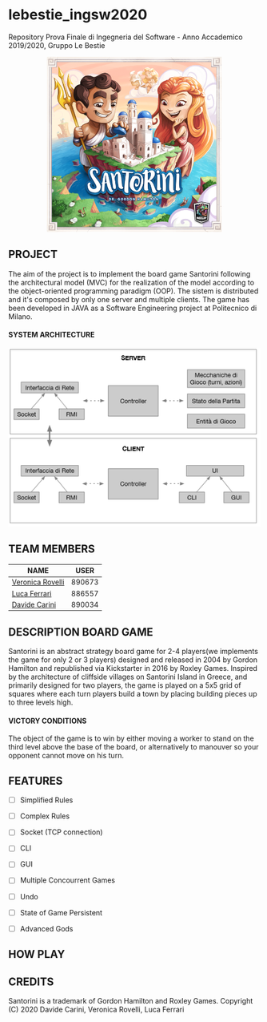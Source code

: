# lebestie_ingsw2020

Repository Prova Finale di Ingegneria del Software - Anno Accademico 2019/2020, Gruppo Le Bestie

<p align="center">
  <img src="./readmePic/SantoriniBoardGame1.png" width="350" alt="SantoriniBoardGameIMG">
</p>

## PROJECT
The aim of the project is to implement the board game Santorini following the architectural model (MVC) for the realization of the model according to the object-oriented programming paradigm (OOP).
The sistem is distributed and it's composed by only one server and multiple clients. 
The game has been developed in JAVA as a Software Engineering project at Politecnico di Milano.
#### SYSTEM ARCHITECTURE
<p align="center">
  <img src=".\readmePic\systemArchitecture.png" alt="model">
</p>

## TEAM MEMBERS
<table>
<thead>
<tr><th>NAME</th><th>USER</th></tr>
</thead>
<tbody>
<tr><td><a href="https://github.com/veronicarovelli">Veronica Rovelli<a/></td><td align="center">890673</td></tr>
<tr><td><a href="https://github.com/lulol38"> Luca Ferrari <a/></td><td align="center">886557</td></tr>
<tr><td><a href="https://github.com/davidecarini">Davide Carini<a/></td><td align="center">890034</td></tr>
</tbody>
</table>

## DESCRIPTION BOARD GAME
Santorini is an abstract strategy board game for 2-4 players(we implements the game for only 2 or 3 players) designed and released in 2004 by Gordon Hamilton and republished via Kickstarter in 2016 by Roxley Games. Inspired by the architecture of cliffside villages on Santorini Island in Greece, and primarily designed for two players, the game is played on a 5x5 grid of squares where each turn players build a town by placing building pieces up to three levels high. 
#### VICTORY CONDITIONS
The object of the game is to win by either moving a worker to stand on the third level above the base of the board, or alternatively to manouver so your opponent cannot move on his turn.


## FEATURES
- [ ] Simplified Rules
- [ ] Complex Rules
- [ ] Socket (TCP connection)
- [ ] CLI
- [ ] GUI
- [ ] Multiple Concourrent Games
- [ ] Undo
- [ ] State of Game Persistent 
- [ ] Advanced Gods


## HOW PLAY

## CREDITS
Santorini is a trademark of Gordon Hamilton and Roxley Games.
Copyright (C) 2020 Davide Carini, Veronica Rovelli, Luca Ferrari
